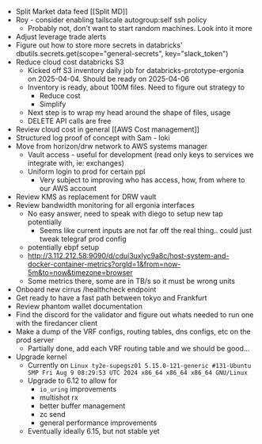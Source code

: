 - Split Market data feed [[Split MD]]
- Roy - consider enabling tailscale autogroup:self ssh policy
	- Probably not, don't want to start random machines. Look into it more
- Adjust leverage trade alerts
- Figure out how to store more secrets in databricks' dbutils.secrets.get(scope="general-secrets", key="slack_token")
- Reduce cloud cost databricks S3
	- Kicked off S3 inventory daily job for databricks-prototype-ergonia on 2025-04-04. Should be ready on 2025-04-06
	- Inventory is ready, about 100M files. Need to figure out strategy to
		- Reduce cost
		- Simplify
	- Next step is to wrap my head around the shape of files, usage
	- DELETE API calls are free
- Review cloud cost in general [[AWS Cost management]]
- Structured log proof of concept with Sam - loki
- Move from horizon/drw network to AWS systems manager
	- Vault access - useful for development (read only keys to services we integrate with, ie: exchanges)
	- Uniform login to prod for certain ppl
		- Very subject to improving who has access, how, from where to our AWS account
- Review KMS as replacement for DRW vault
- Review bandwidth monitoring for all ergonia interfaces
	- No easy answer, need to speak with diego to setup new tap potentially
		- Seems like current inputs are not far off the real thing.. could just tweak telegraf prod config
	- potentially ebpf setup
	- http://3.112.212.58:9090/d/cdui3uxlyc9a8c/host-system-and-docker-container-metrics?orgId=1&from=now-5m&to=now&timezone=browser
	- Some metrics there, some are in TB/s so it must be wrong units
- Onboard new cirrus /healthcheck endpoint
- Get ready to have a fast path between tokyo and Frankfurt
- Review phantom wallet documentation
- Find the discord for the validator and figure out whats needed to run one with the firedancer client
- Make a dump of the VRF configs, routing tables, dns configs, etc on the prod server
	- Partially done, add each VRF routing table and we should be good...
- Upgrade kernel
	- Currently on `Linux ty2e-supegsz01 5.15.0-121-generic #131-Ubuntu SMP Fri Aug 9 08:29:53 UTC 2024 x86_64 x86_64 x86_64 GNU/Linux`
	- Upgrade to 6.12 to allow for 
		- `io_uring` improvements
		- multishot rx
		- better buffer management
		- zc send
		- general performance improvements
	- Eventually ideally 6.15, but not stable yet







